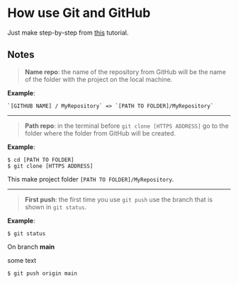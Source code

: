 # How use Git and GitHub

Just make step-by-step from 
[this](https://www.freecodecamp.org/news/a-beginners-guide-to-git-how-to-create-your-first-github-project-c3ff53f56861/)
tutorial.

## Notes

> **Name repo**: the  name of the repository from GitHub will be the name of the folder with the project on the local machine.

**Example**: 

```
`[GITHUB NAME] / MyRepository` => `[PATH TO FOLDER]/MyRepository` 
```

---

> **Path repo**: in the terminal before `git clone [HTTPS ADDRESS]` go to the folder where the folder from GitHub will be created.

**Example**: 

```
$ cd [PATH TO FOLDER]
$ git clone [HTTPS ADDRESS]
```

This make project folder `[PATH TO FOLDER]/MyRepository`.

---

> **First push**: the first time you use `git push` use the branch that is shown in `git status`.

**Example**: 

```
$ git status
```
On branch **main**

some text
```
$ git push origin main
```
